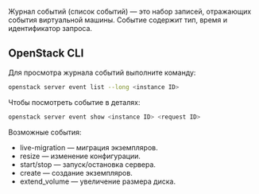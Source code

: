 Журнал событий (список событий) — это набор записей, отражающих события виртуальной машины. Событие содержит тип, время и идентификатор запроса.

## OpenStack CLI

Для просмотра журнала событий выполните команду:
```bash
openstack server event list --long <instance ID>
```

Чтобы посмотреть событие в деталях:
```bash
openstack server event show <instance ID> <request ID>
```

Возможные события:

- live-migration — миграция экземпляров.
- resize —  изменение конфигурации.
- start/stop — запуск/остановка сервера.
- create — создание экземпляров.
- extend_volume — увеличение размера диска.
